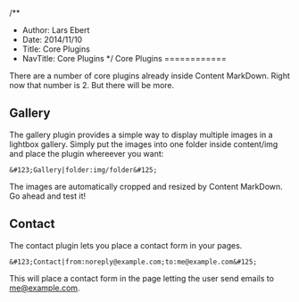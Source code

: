 /**
 * Author: Lars Ebert
 * Date: 2014/11/10
 * Title: Core Plugins
 * NavTitle: Core Plugins
 */
Core Plugins
============

There are a number of core plugins already inside Content MarkDown. Right now that number is 2. But there will be more.


Gallery
-------

The gallery plugin provides a simple way to display multiple images in a lightbox gallery. Simply put the images into one folder inside content/img and place the plugin whereever you want:

    &#123;Gallery|folder:img/folder&#125;

The images are automatically cropped and resized by Content MarkDown. Go ahead and test it!


Contact
-------

The contact plugin lets you place a contact form in your pages.

    &#123;Contact|from:noreply@example.com;to:me@example.com&#125;

This will place a contact form in the page letting the user send emails to me@example.com.
